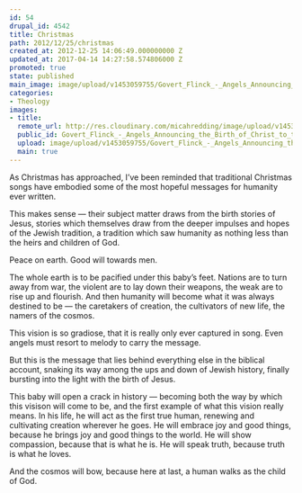 ```yaml
---
id: 54
drupal_id: 4542
title: Christmas
path: 2012/12/25/christmas
created_at: 2012-12-25 14:06:49.000000000 Z
updated_at: 2017-04-14 14:27:58.574806000 Z
promoted: true
state: published
main_image: image/upload/v1453059755/Govert_Flinck_-_Angels_Announcing_the_Birth_of_Christ_to_the_Shepherds_-_WGA07928.jpg
categories:
- Theology
images:
- title: 
  remote_url: http://res.cloudinary.com/micahredding/image/upload/v1453059755/Govert_Flinck_-_Angels_Announcing_the_Birth_of_Christ_to_the_Shepherds_-_WGA07928.jpg
  public_id: Govert_Flinck_-_Angels_Announcing_the_Birth_of_Christ_to_the_Shepherds_-_WGA07928
  upload: image/upload/v1453059755/Govert_Flinck_-_Angels_Announcing_the_Birth_of_Christ_to_the_Shepherds_-_WGA07928.jpg
  main: true
---
```

As Christmas has approached, I’ve been reminded that traditional Christmas songs have embodied some of the most hopeful messages for humanity ever written.

This makes sense — their subject matter draws from the birth stories of Jesus, stories which themselves draw from the deeper impulses and hopes of the Jewish tradition, a tradition which saw humanity as nothing less than the heirs and children of God.

Peace on earth. Good will towards men.

The whole earth is to be pacified under this baby’s feet. Nations are to turn away from war, the violent are to lay down their weapons, the weak are to rise up and flourish. And then humanity will become what it was always destined to be — the caretakers of creation, the cultivators of new life, the namers of the cosmos.

This vision is so gradiose, that it is really only ever captured in song. Even angels must  resort to melody to carry the message.

But this is the message that lies behind everything else in the biblical account, snaking its way among the ups and down of Jewish history, finally bursting into the light with the birth of Jesus.

This baby will open a crack in history — becoming both the way by which this visison will come to be, and the first example of what this vision really means. In his life, he will act as the first true human, renewing and cultivating creation wherever he goes. He will embrace joy and good things, because he brings joy and good things to the world.  He will show compassion, because that is what he is. He will speak truth, because truth is what he loves.

And the cosmos will bow, because here at last, a human walks as the child of God.
